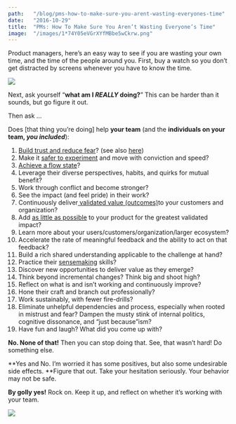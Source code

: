 ```yaml
---
path:	"/blog/pms-how-to-make-sure-you-arent-wasting-everyones-time"
date:	"2016-10-29"
title:	"PMs: How To Make Sure You Aren’t Wasting Everyone’s Time"
image:	"/images/1*74Y05eVGrXYfMBbe5wCkrw.png"
---
```


Product managers, here’s an easy way to see if you are wasting your own time, and the time of the people around you. First, buy a watch so you don’t get distracted by screens whenever you have to know the time.

![](/images/1*74Y05eVGrXYfMBbe5wCkrw.png)

Next, ask yourself “**what am I *REALLY* doing?**” This can be harder than it sounds, but go figure it out.

Then ask …

Does [that thing you’re doing] help **your team** (and the **individuals on your team, *you included***):

1. [Build trust and reduce fear](https://www.infoq.com/articles/modern-agile-intro)? (see also [here](https://rework.withgoogle.com/blog/five-keys-to-a-successful-google-team/))
2. Make it [safer to experiment](http://cognitive-edge.com/methods/safe-to-fail-probes/) and move with conviction and speed?
3. [Achieve a flow state](https://en.wikipedia.org/wiki/Flow_%28psychology%29)?
4. Leverage their diverse perspectives, habits, and quirks for mutual benefit?
5. Work through conflict and become stronger?
6. See the impact (and feel pride) in their work?
7. Continuously deliver[ validated value (outcomes)](http://blog.leandog.com/2015/12/ux-design-peopes-over-output/)to your customers and organization?
8. Add [as little as possible](https://www.agileconnection.com/article/art-maximizing-work-not-done) to your product for the greatest validated impact?
9. Learn more about your users/customers/organization/larger ecosystem?
10. Accelerate the rate of meaningful feedback and the ability to act on that feedback?
11. Build a rich shared understanding applicable to the challenge at hand?
12. Practice their [sensemaking](https://en.wikipedia.org/wiki/Sensemaking) skills?
13. Discover new opportunities to deliver value as they emerge?
14. Think beyond incremental changes? Think big and shoot high?
15. Reflect on what is and isn’t working and continuously improve?
16. Hone their craft and branch out professionally?
17. Work sustainably, with fewer fire-drills?
18. Eliminate unhelpful dependencies and process, especially when rooted in mistrust and fear? Dampen the musty stink of internal politics, cognitive dissonance, and “just because”ism?
19. Have fun and laugh?
What did you come up with?

**No. None of that!** Then you can stop doing that. See, that wasn’t hard! Do something else.

**Yes and No. I’m worried it has some positives, but also some undesirable side effects. **Figure that out. Take your hesitation seriously. Your behavior may not be safe.

**By golly yes!** Rock on. Keep it up, and reflect on whether it’s working with your team.

![](/images/1*sCup3exMtcM853ABiYr1MQ.png)